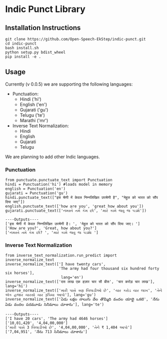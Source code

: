 # Indic Punct Library

## Installation Instructions 

```buildoutcfg
git clone https://github.com/Open-Speech-EkStep/indic-punct.git
cd indic-punct
bash install.sh
python setup.py bdist_wheel
pip install -e .
```

## Usage

Currently (v 0.0.5) we are supporting the following languages:
- Punctuation:
  - Hindi ('hi')
  - English ('en')
  - Gujarati ('gu')
  - Telugu ('te')
  - Marathi ('mr')
- Inverse Text Normalization:
  - Hindi
  - English
  - Gujarati
  - Telugu

We are planning to add other Indic languages. 

### Punctuation 
```buildoutcfg
from punctuate.punctuate_text import Punctuation
hindi = Punctuation('hi') #loads model in memory
english = Punctuation('en')
gujarati = Punctuation('gu')
hindi.punctuate_text(["इस श्रेणी में केवल निम्नलिखित उपश्रेणी है", "मेहुल को भारत को सौंप दिया जाए"])
english.punctuate_text(['how are you', 'great how about you'])
gujarati.punctuate_text(['નમસ્તે તમે કેમ છો', 'મારે કામે જવુ જ પડશે'])

----Outputs----
['इस श्रेणी में केवल निम्नलिखित उपश्रेणी है। ', 'मेहुल को भारत को सौंप दिया जाए। ']
['How are you?', 'Great, how about you?']
['નમસ્તે તમે કેમ છો? ', 'મારે કામે જવુ જ પડશે। ']
```

### Inverse Text Normalization
```buildoutcfg
from inverse_text_normalization.run_predict import inverse_normalize_text
inverse_normalize_text(['I have twenty cars',
                        'The army had four thousand six hundred forty six horses'],
                         lang='en')
inverse_normalize_text(['दस लाख एक हज़ार चार सौ बीस', 'चार करोड़ चार लाख'], lang='hi')
inverse_normalize_text(['મારી પાસે ત્રણ બિલાડીઓ છે', 'ચાર કરોડ ચાર લાખ', 'તેને એક હજાર ચારસો ચાર રૂપિયા આપો'], lang='gu')
inverse_normalize_text(['ఏడు లక్షల నాలుగు వేల తొమ్మిది వందల యాభై ఒకటి', 'నేను ఏడు వందల పదమూడు సినిమాలు చూశాను'], lang='te')

----Outputs----
['I have 20 cars', 'The army had 4646 horses']
['10,01,420', '4,04,00,000']    
['મારી પાસે 3 બિલાડીઓ છે', '4,04,00,000', 'તેને ₹ 1,404 આપો']
['7,04,951', 'నేను 713 సినిమాలు చూశాను']
```

